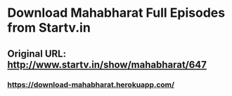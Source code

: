 # Download Mahabharat Full Episodes from Startv.in

## Original URL: http://www.startv.in/show/mahabharat/647

### https://download-mahabharat.herokuapp.com/